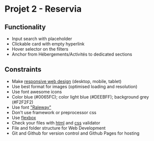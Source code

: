# Projet 2 - Reservia

## Functionality
- Input search with placeholder
- Clickable card with empty hyperlink
- Hover selector on the filters
- Anchor from Hébergements/Activités to dedicated sections

## Constraints
- Make [responsive web design](https://www.w3schools.com/html/html_responsive.asp) (desktop, mobile, tablet)
- Use best format for images (optimised loading and resolution)
- Use font awesome icons
- Color blue (#0065FC); color light blue (#DEEBFF); background grey (#F2F2F2)
- Use font ["Raleway"](https://fonts.google.com/specimen/Raleway)
- Don't use framework or preprocessor css
- Use [flexbox](https://developer.mozilla.org/fr/docs/Web/CSS/CSS_Flexible_Box_Layout/Basic_Concepts_of_Flexbox)
- Check your files with [html](https://validator.w3.org/) and [css](https://jigsaw.w3.org/css-validator/) validator
- File and folder structure for Web Development
- Git and Github for version control and Github Pages for hosting
